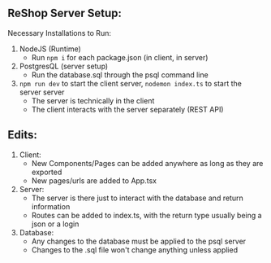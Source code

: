 ## ReShop Server Setup:

Necessary Installations to Run:
1. NodeJS (Runtime)
    - Run `npm i` for each package.json (in client, in server)
2. PostgresQL (server setup)
    - Run the database.sql through the psql command line
3. `npm run dev` to start the client server, `nodemon index.ts` to start the server server
    - The server is technically in the client
    - The client interacts with the server separately (REST API)

## Edits:
1. Client:
    - New Components/Pages can be added anywhere as long as they are exported
    - New pages/urls are added to App.tsx
2. Server:
    - The server is there just to interact with the database and return information
    - Routes can be added to index.ts, with the return type usually being a json or a login
3. Database:
    - Any changes to the database must be applied to the psql server
    - Changes to the .sql file won't change anything unless applied